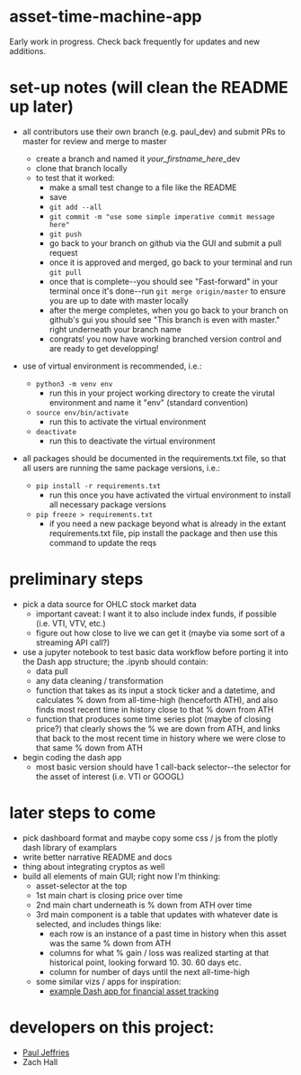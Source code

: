 # asset-time-machine-app
Early work in progress. Check back frequently for updates and new additions. 

# set-up notes (will clean the README up later)
- all contributors use their own branch (e.g. paul_dev) and submit PRs to master for review and merge to master
    - create a branch and named it *your_firstname_here*_dev
    - clone that branch locally
    - to test that it worked:
        - make a small test change to a file like the README
        - save
        - `git add --all`
        - `git commit -m "use some simple imperative commit message here"`
        - `git push`
        - go back to your branch on github via the GUI and submit a pull request
        - once it is approved and merged, go back to your terminal and run `git pull`
        - once that is complete--you should see "Fast-forward" in your terminal once it's done--run `git merge origin/master` to ensure you are up to date with master locally
        - after the merge completes, when you go back to your branch on github's gui you should see "This branch is even with master." right underneath your branch name
        - congrats! you now have working branched version control and are ready to get developping! 
- use of virtual environment is recommended, i.e.:
    - `python3 -m venv env`
        - run this in your project working directory to create the virutal environment and name it "env" (standard convention)
    - `source env/bin/activate`
        - run this to activate the virtual environment
    - `deactivate`
        - run this to deactivate the virtual environment 

- all packages should be documented in the requirements.txt file, so that all users are running the same package versions, i.e.:
    - `pip install -r requirements.txt`
        - run this once you have activated the virtual environment to install all necessary package versions
    - `pip freeze > requirements.txt`
        - if you need a new package beyond what is already in the extant requirements.txt file, pip install the package and then use this command to update the reqs

# preliminary steps
- pick a data source for OHLC stock market data
    - important caveat: I want it to also include index funds, if possible (i.e. VTI, VTV, etc.)
    - figure out how close to live we can get it (maybe via some sort of a streaming API call?)
- use a jupyter notebook to test basic data workflow before porting it into the Dash app structure; the .ipynb should contain:
    - data pull
    - any data cleaning / transformation
    - function that takes as its input a stock ticker and a datetime, and calculates % down from all-time-high (henceforth ATH), and also finds most recent time in history close to that % down from ATH
    - function that produces some time series plot (maybe of closing price?) that clearly shows the % we are down from ATH, and links that back to the most recent time in history where we were close to that same % down from ATH
- begin coding the dash app
    - most basic version should have 1 call-back selector--the selector for the asset of interest (i.e. VTI or GOOGL)
# later steps to come
- pick dashboard format and maybe copy some css / js from the plotly dash library of examplars 
- write better narrative README and docs 
- thing about integrating cryptos as well
- build all elements of main GUI; right now I'm thinking:
    - asset-selector at the top
    - 1st main chart is closing price over time 
    - 2nd main chart underneath is % down from ATH over time
    - 3rd main component is a table that updates with whatever date is selected, and includes things like:
        - each row is an instance of a past time in history when this asset was the same % down from ATH
        - columns for what % gain / loss was realized starting at that historical point, looking forward 10. 30. 60 days etc.
        - column for number of days until the next all-time-high 
    - some similar vizs / apps for inspiration:
        - [example Dash app for financial asset tracking](https://github.com/plotly/dash-stock-tickers-demo-app)


# developers on this project:
- [Paul Jeffries](https://twitter.com/ByPaulJ)
- Zach Hall